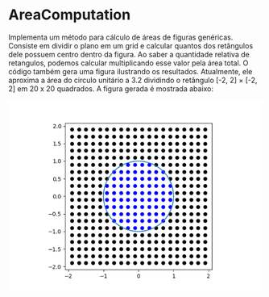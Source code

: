 # AreaComputation

Implementa um método para cálculo de áreas de figuras genéricas. Consiste em dividir o plano em um grid e calcular quantos dos retângulos dele possuem centro dentro da figura. Ao saber a quantidade relativa de retangulos, podemos calcular multiplicando esse valor pela área total. O código também gera uma figura ilustrando os resultados. Atualmente, ele aproxima a área do circulo unitário a 3.2 dividindo o retângulo \[-2, 2\] $\times$ \[-2, 2] em 20 x 20 quadrados. A figura gerada é mostrada abaixo:

![plot](graficototal.png)
